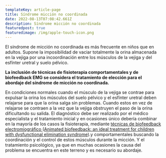 ```yaml
---
templateKey: article-page
title: Síndrome micción no coordinada
date: 2022-08-13T07:08:42.661Z
description: Síndrome micción no coordinada
featuredpost: true
featuredimage: /img/apple-touch-icon.png
---
```

El síndrome de micción no coordinada es más frecuente en niños que en adultos. Supone la imposibilidad de vaciar totalmente la orina almacenada en la vejiga por una incoordinación entre los músculos de la vejiga y del esfínter uretral y suelo pélvico.

**La inclusión de técnicas de fisioterapia comportamentales y de biofeedback EMG se considera el tratamiento de elección para el abordaje del síndrome de micción no coordinada.**

En condiciones normales cuando el músculo de la vejiga se contrae para expulsar la orina los músculos del suelo pélvico y el esfínter uretral deben relajarse para que la orina salga sin problemas. Cuando estos en vez de relajarse se contraen a la vez que la vejiga obstruyen el paso de la orina dificultando su salida. El diagnóstico debe ser realizado por el médico especialista y el tratamiento inicial y en ocasiones único debería combinar en la mayoría de los casos la fisioterapia, mediante [técnicas de biofeedback electromiográfico ](http://www.fisioterapiasuelopelvico.com/tecnicas/biofeedback-electromiografico)([Animated biofeedback](http://www.ncbi.nlm.nih.gov/pubmed/22019033)[: an ideal treatment for children with dysfunctional elimination syndrome](http://www.ncbi.nlm.nih.gov/pubmed/22019033)).y comportamentales buscando la coordinación y el control de estos músculos durante la micción. Y el tratamiento psicológico, ya que en muchas ocasiones la causa del problema se encuentra en este terreno y es necesario su abordaje.